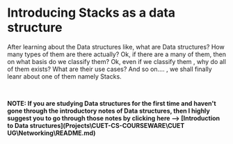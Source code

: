 # <h1>Introducing Stacks as a data structure</h1>

<p>
After learning about the Data structures like, what are Data structures? How many types of them are there
actually? Ok, if there are a many of them, then on what basis do we classify them? Ok, even if we classify
them , why do all of them exists? What are their use cases? And so on.... , we shall finally leanr about
one of them namely Stacks.
</p>
<br>
<p><b>NOTE: If you are studying Data structures for the first time and haven't gone through the
introductory notes of Data structures, then I highly suggest you to go through those notes by
clicking here --> [Introduction to Data structures](Projects\CUET-CS-COURSEWARE\CUET UG\Networking\README.md)</b></p>